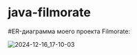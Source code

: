 # java-filmorate
#ER-диаграмма моего проекта Filmorate:

![2024-12-16_17-10-03](https://github.com/user-attachments/assets/5aa44ed7-e18e-477e-a93c-71778eb17f16)
